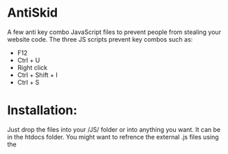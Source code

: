 # AntiSkid
A few anti key combo JavaScript files to prevent people from stealing your website code.
The three JS scripts prevent key combos such as:
- F12
- Ctrl + U
- Right click
- Ctrl + Shift + I
- Ctrl + S

# Installation:
Just drop the files into your /JS/ folder or into anything you want. It can be in the htdocs folder.
You might want to refrence the external .js files using the <script> tags in HTML.

# Demo Examples:

https://godseye.pw
http://retards.life
